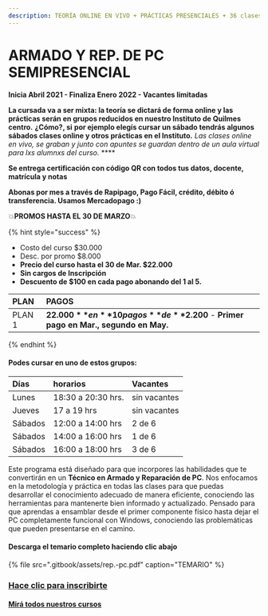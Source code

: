 ```yaml
---
description: TEORÍA ONLINE EN VIVO + PRÁCTICAS PRESENCIALES + 36 clases de 2 horas.
---
```


# ARMADO Y REP. DE PC SEMIPRESENCIAL

**Inicia Abril 2021 - Finaliza Enero 2022 - Vacantes limitadas**

**La cursada va a ser mixta: la teoría se dictará de forma online y las prácticas serán en grupos reducidos  en nuestro Instituto de Quilmes centro.**  **¿Cómo?, si** **por ejemplo elegís cursar un sábado tendrás algunos sábados clases online y otros prácticas en el Instituto.** _Las clases online en vivo, se graban y  junto con apuntes se guardan dentro de un aula virtual para lxs alumnxs del curso._ ****

**Se entrega certificación con código QR con todos tus datos, docente, matrícula y notas**

**Abonas por mes a través de Rapipago, Pago Fácil, crédito, débito ó transferencia. Usamos Mercadopago :\)** 

💥**PROMOS HASTA EL 30 DE MARZO**💥 

{% hint style="success" %}
* Costo del curso $30.000
* Desc. por promo $8.000
* **Precio del curso hasta el 30 de Mar. $22.000**
* **Sin cargos de Inscripción**
* **Descuento de $100 en cada pago abonando del 1 al 5.** 

| PLAN | PAGOS |
| :--- | :--- |
| PLAN 1 | **$22.000** en **10 pagos** de **$2.200** - **Primer pago en Mar., segundo en May.** |
{% endhint %}

#### Podes cursar en uno de estos grupos:

| Días | horarios | Vacantes |
| :--- | :--- | :--- |
| Lunes | 18:30 a 20:30 hrs. | sin vacantes |
| Jueves | 17 a 19 hrs | sin vacantes |
| Sábados | 12:00 a 14:00 hrs | 2 de 6 |
| Sábados | 14:00 a 16:00 hrs | 1 de 6 |
| Sábados | 16:00 a 18:00 hrs | 3 de 6 |

Este programa está diseñado para que incorpores las habilidades que te convertirán en un **Técnico en Armado y Reparación de PC**. Nos enfocamos en la metodología y práctica en todas las clases para que puedas desarrollar el conocimiento adecuado de manera eficiente, conociendo las herramientas para mantenerte bien informado y actualizado. Pensado para que aprendas a ensamblar desde el primer componente físico hasta dejar el PC completamente funcional con Windows, conociendo las problemáticas que pueden presentarse en el camino.

#### Descarga el temario completo haciendo clic abajo

{% file src=".gitbook/assets/rep.-pc.pdf" caption="TEMARIO" %}

### [Hace clic para inscribirte](http://wa.me/5491164622877?text=Me%20interesa%20el%20curso%20de%20Rep%20PC)

#### [Mirá todos nuestros cursos](./)

